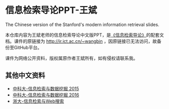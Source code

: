 # 信息检索导论PPT-王斌

The Chinese version of the Stanford's modern information retrieval slides.

本仓库内容为王斌老师的信息检索导论中文版PPT，是[《信息检索导论》](https://book.douban.com/subject/5252170/)的配套文档。课件的原链接为 http://ir.ict.ac.cn/~wangbin ，因原链接已无法访问，故备份至GitHub平台。

课件为网络公开资料，版权属原作者王斌所有，如有侵权请联系我。

## 其他中文资料

* [中科大-信息检索与数据挖掘 2015](http://home.ustc.edu.cn/~zhufengx/ir/)
* [中科大-信息检索与数据挖掘 2016](http://staff.ustc.edu.cn/~network/ir/ir_index.htm)
* [浙大-信息检索与Web搜索](http://www.cad.zju.edu.cn/home/smgao/IR/arrangement.html)